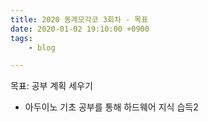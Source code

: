 ```yaml
---
title: 2020 동계모각코 3회차 - 목표
date: 2020-01-02 19:10:00 +0900
tags:
    - blog

---
```


목표: 공부 계획 세우기
 - 아두이노 기초 공부를 통해 하드웨어 지식 습득2
